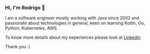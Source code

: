 ### Hi, I'm Rodrigo 👋

I am a software engineer mostly working with Java since 2002 and passionate about technologies in general, keen on learning Kotlin, Go, Python, Kubernetes, AWS.

To know more details about my experiences please look at [Linkedin](https://www.linkedin.com/in/rodrigo-rodrigues-a08aab15)

Thank you :)
<!--
**rodrigorodrigues/rodrigorodrigues** is a ✨ _special_ ✨ repository because its `README.md` (this file) appears on your GitHub profile.

Here are some ideas to get you started:

- 🔭 I’m currently working on ...
- 🌱 I’m currently learning ...
- 👯 I’m looking to collaborate on ...
- 🤔 I’m looking for help with ...
- 💬 Ask me about ...
- 📫 How to reach me: ...
- 😄 Pronouns: ...
- ⚡ Fun fact: ...
-->
